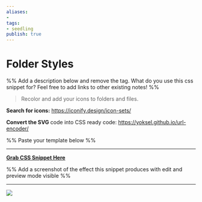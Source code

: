 ```yaml
---
aliases: 
- 
tags:
- seedling
publish: true
---
```


# Folder Styles

%% Add a description below and remove the tag. What do you use this css snippet for? Feel free to add links to other existing notes! %% 
> Recolor and add your icons to folders and files.

**Search for icons:** https://iconify.design/icon-sets/

**Convert the SVG** code into CSS ready code: https://yoksel.github.io/url-encoder/

%% Paste your template below %%

---
[**Grab CSS Snippet Here**](https://github.com/SlRvb/Obsidian--ITS-Theme/blob/main/S%20-%20Folder%20Styles.css)

%% Add a screenshot of the effect this snippet produces with edit and preview mode visible %%

---
[![](https://raw.githubusercontent.com/SlRvb/Obsidian--ITS-Theme/main/Images/Folder-Styles-Snippet.png)](https://raw.githubusercontent.com/SlRvb/Obsidian--ITS-Theme/main/Images/Folder-Styles-Snippet.png)